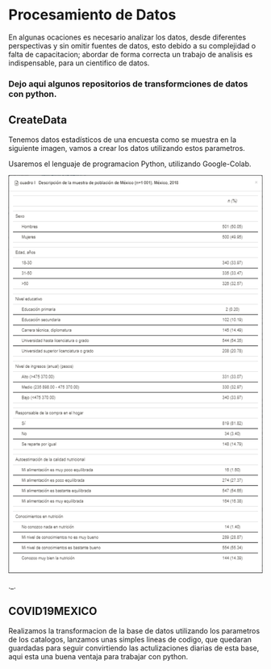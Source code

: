 # Procesamiento de Datos

En algunas ocaciones es necesario analizar los datos, desde diferentes perspectivas y sin omitir fuentes de datos, esto debido a su complejidad o falta de capacitacion; abordar de forma correcta un trabajo de analisis es indispensable, para un cientifico de datos.

### Dejo aqui algunos repositorios de transformciones de datos con python.

## CreateData

Tenemos datos estadísticos de una encuesta como se muestra en la siguiente imagen, vamos a crear los datos utilizando estos parametros.

Usaremos el lenguaje de programacion Python, utilizando Google-Colab.

![Image text](https://github.com/Oswaldoivann/Create_Data/blob/main/Datos.PNG)

._.

## COVID19MEXICO

Realizamos la transformacion de la base de datos utilizando los parametros de los catalogos, lanzamos unas simples lineas de codigo, que quedaran guardadas para seguir convirtiendo las actulizaciones diarias de esta base, aqui esta una buena ventaja para trabajar con python.

